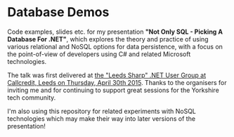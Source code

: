 Database Demos
==============

Code examples, slides etc. for my presentation <b>"Not Only SQL - Picking A Database For .NET"</b>, which explores the theory and practice of using various relational and NoSQL options for data persistence, with a focus on the point-of-view of developers using C# and related Microsoft technologies.

The talk was first delivered at <a href="http://www.meetup.com/Leeds-Sharp/events/219714905/">the "Leeds Sharp" .NET User Group at Callcredit, Leeds on Thursday, April 30th 2015</a>.  Thanks to the organisers for inviting me and for continuing to support great sessions for the Yorkshire tech community.

I'm also using this repository for related experiments with NoSQL technologies which may make their way into later versions of the presentation!
